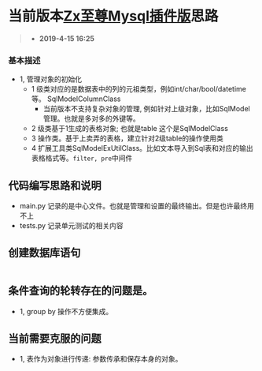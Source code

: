 # 当前版本[Zx至尊Mysql插件版](#)思路
> - **2019-4-15 16:25**

### 基本描述

- 1, 管理对象的初始化
  - 1 级类对应的是数据表中的列的元祖类型，例如int/char/bool/datetime等。 SqlModelColumnClass 
     - 当前版本不支持复杂对象的管理, 例如针对上级对象，比如SqlModel管理。也就是多对多的外键等。
  - 2 级类基于1生成的表格对象; 也就是table 这个是SqlModelClass
  - 3 操作类。基于上卖弄的表格，建立针对2级table的操作使用类
  - 4 扩展工具类SqlModelExUtilClass。比如文本导入到Sql表和对应的输出表格格式等。`filter, pre`中间件

## 代码编写思路和说明
- main.py 记录的是中心文件。也就是管理和设置的最终输出。但是也许最终用不上
- tests.py 记录单元测试的相关内容


## 创建数据库语句
```bash


```
## 条件查询的轮转存在的问题是。
- 1, group by 操作不方便集成。


## 当前需要克服的问题
- 1, 表作为对象进行传递: 参数传承和保存本身的对象。
